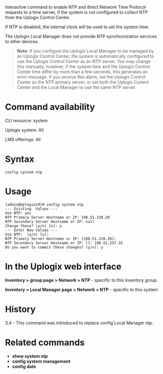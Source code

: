 <!-- 5.4 -->

Interactive command to enable NTP and direct Network Time Protocol requests to a time server, if the system is not configured to collect NTP from the Uplogix Control Center. 

If NTP is disabled, the internal clock will be used to set the system time. 

The Uplogix Local Manager does not provide NTP synchronization services to other devices.

> **Note**: If you configure the Uplogix Local Manager to be managed by an Uplogix Control Center, the system is automatically configured to use the Uplogix Control Center as an NTP server. You may change this manually; however, if the system time and the Uplogix Control Center time differ by more than a few seconds, this generates an error message. If you receive this alarm, set the Uplogix Control Center as the NTP primary server, or set both the Uplogix Control Center and the Local Manager to use the same NTP server.

# Command availability 

CLI resource: system

Uplogix system: All

LMS offerings: All

# Syntax 

```
config system ntp
```

# Usage 

```
[admin@UplogixLM]# config system ntp
--- Existing  Values ---
Use NTP: yes
NTP Primary Server Hostname or IP: 198.51.238.20
NTP Secondary Server Hostname or IP: null
Change these? (y/n) [n]: y
--- Enter New Values ---
Use NTP:  (y/n) [y]:
NTP Primary Server Hostname or IP: [198.51.238.20]:
NTP Secondary Server Hostname or IP: []: 198.51.237.16
Do you want to commit these changes? (y/n): y
```

# In the Uplogix web interface

**Inventory > group page > Network > NTP** - specific to this inventory group

**Inventory > Local Manager page > Network > NTP** - specific to this 
system

# History 

3.4 - This command was introduced to replace config Local Manager ntp.

# Related commands 

- **show system ntp**
- **config system management**
- **config date**
